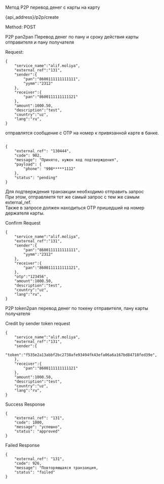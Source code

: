  Метод P2P перевод денег с карты на карту

{api_address}/p2p/create

Method: POST

P2P pan2pan Перевод денег по пану и сроку действия карты отправителя и пану получателя
 
Request: 

```
{
    "service_name":"alif.moliya",
    "external_ref":"131",
    "sender":{
        "pan":"8600111111111111",
        "yymm":"2312"
    },
    "receiver":{
        "pan":"8600111111111121"
    },
    "amount":1000.50,
    "description":"test",
    "country":"uz",
    "lang":"ru",
}

```

отправлятся сообщение с OTP на номер к привязанной карте в банке. 


```

{
    "external_ref": "130444",
    "code": 902,
    "message": "Принято, нужен код подтверждения",
    "payload": {
        "phone": "998*****1112"
    },
    "status": "pending"
}

```

Для подтверждения транзакции необходимо отправить запрос  
При этом, отправляетя тот же cамый запрос с тем же самым external_ref.  
Также в запросе должен находиться OTP пришедший на номер держателя карты. 

Confirm Request

```
{
    "service_name":"alif.moliya",
    "external_ref":"131",
    "sender":{
        "pan":"8600111111111111",
        "yymm":"2312"
    },
    "receiver":{
        "pan":"8600111111111121",
    },
    "otp":"123456",
    "amount":1000.50,
    "description":"test",
    "country":"uz",
    "lang":"ru",
}

```

P2P token2pan перевод денег по токену отправителя, пану карты получателя

Credit by sender token request

```
{
    "service_name":"alif.moliya",
    "external_ref":"131",
    "sender":{
        "token":"f535e2a13abbf2bc2738afe93494fk43efa06a6a167bd84718fed39e",
    },
    "receiver":{
        "pan":"8600111111111121"
    },
    "amount":1000.50,
    "description":"test",
    "country":"uz",
    "lang":"ru",
}

```


Success Response

```
{
    "external_ref": "131",
    "code": 1000,
    "message": "успешно",
    "status": "approved"
}

```

Failed Response

```
{
    "external_ref": "131",
    "code": 926,
    "message": "Повторяющаяся транзакция,
    "status": "failed"
}

```

